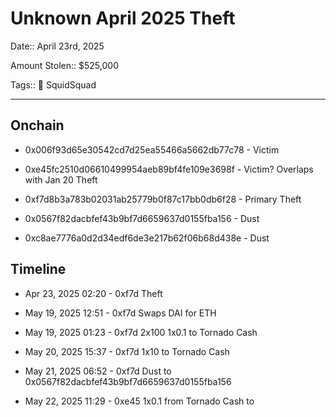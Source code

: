 # Unknown April 2025 Theft

Date:: April 23rd, 2025

Amount Stolen:: $525,000

Tags:: 🔑 SquidSquad


---


## Onchain

- 0x006f93d65e30542cd7d25ea55466a5662db77c78 - Victim

- 0xe45fc2510d06610499954aeb89bf4fe109e3698f - Victim? Overlaps with Jan 20 Theft

- 0xf7d8b3a783b02031ab25779b0f87c17bb0db6f28 - Primary Theft

- 0x0567f82dacbfef43b9bf7d6659637d0155fba156 - Dust

- 0xc8ae7776a0d2d34edf6de3e217b62f06b68d438e - Dust


## Timeline

- Apr 23, 2025 02:20 - 0xf7d Theft 

- May 19, 2025 12:51 - 0xf7d Swaps DAI for ETH

- May 19, 2025 01:23 - 0xf7d 2x100 1x0.1 to Tornado Cash

- May 20, 2025 15:37 - 0xf7d 1x10 to Tornado Cash

- May 21, 2025 06:52 - 0xf7d Dust to 0x0567f82dacbfef43b9bf7d6659637d0155fba156

- May 22, 2025 11:29 - 0xe45 1x0.1 from Tornado Cash to 
